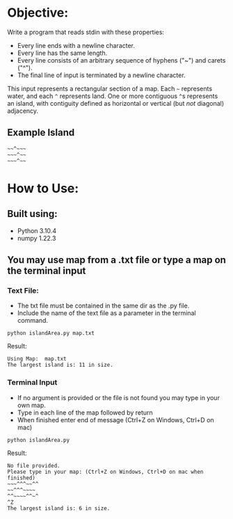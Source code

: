 # Objective:

Write a program that reads stdin with these properties:

- Every line ends with a newline character.
- Every line has the same length.
- Every line consists of an arbitrary sequence of hyphens ("~") and carets ("\^").
- The final line of input is terminated by a newline character.

This input represents a rectangular section of a map. Each `~` represents water, and
each `^` represents land. One or more contiguous `^`s represents an island, with
contiguity defined as horizontal or vertical (but _not_ diagonal) adjacency.

## Example Island

```
~~^~~~
~~~^~~
~~~^~~
```

# How to Use:

## Built using:
- Python 3.10.4
- numpy 1.22.3

## You may use map from a .txt file or type a map on the terminal input
### Text File:
- The txt file must be contained in the same dir as the .py file.
- Include the name of the text file as a parameter in the terminal command.
```
python islandArea.py map.txt
```
Result:
```
Using Map:  map.txt
The largest island is: 11 in size.
```
### Terminal Input
- If no argument is provided or the file is not found you may type in your own map.
- Type in each line of the map followed by return
- When finished enter end of message (Ctrl+Z on Windows, Ctrl+D on mac)
```
python islandArea.py
```
Result:
```
No file provided.
Please type in your map: (Ctrl+Z on Windows, Ctrl+D on mac when finished)
~~~^^^~~^^
~~^^^~~~~
^^~~~~^^~^
^Z
The largest island is: 6 in size.
```
